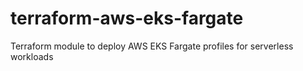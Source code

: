 # terraform-aws-eks-fargate

Terraform module to deploy AWS EKS Fargate profiles for serverless workloads

<!-- BEGIN_TF_DOCS -->
<!-- END_TF_DOCS -->
